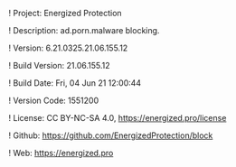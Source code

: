 ! Project: Energized Protection

! Description: ad.porn.malware blocking.

! Version: 6.21.0325.21.06.155.12

! Build Version: 21.06.155.12

! Build Date: Fri, 04 Jun 21 12:00:44

! Version Code: 1551200

! License: CC BY-NC-SA 4.0, https://energized.pro/license

! Github: https://github.com/EnergizedProtection/block

! Web: https://energized.pro
